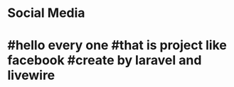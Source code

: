 <h1>Social Media<h1/>

#hello every one 
#that is project like facebook
#create by laravel and livewire
